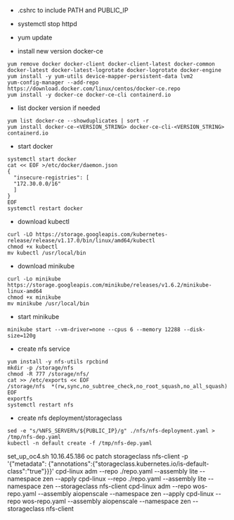 * .cshrc to include PATH and PUBLIC_IP

* systemctl stop httpd

* yum update

* install new version docker-ce
```
yum remove docker docker-client docker-client-latest docker-common docker-latest docker-latest-logrotate docker-logrotate docker-engine
yum install -y yum-utils device-mapper-persistent-data lvm2
yum-config-manager --add-repo https://download.docker.com/linux/centos/docker-ce.repo
yum install -y docker-ce docker-ce-cli containerd.io
```

* list docker version if needed
```
yum list docker-ce --showduplicates | sort -r
yum install docker-ce-<VERSION_STRING> docker-ce-cli-<VERSION_STRING> containerd.io
```

* start docker
```
systemctl start docker
cat << EOF >/etc/docker/daemon.json
{
  "insecure-registries": [
  "172.30.0.0/16"
  ]
}
EOF
systemctl restart docker
```

* download kubectl
```
curl -LO https://storage.googleapis.com/kubernetes-release/release/v1.17.0/bin/linux/amd64/kubectl
chmod +x kubectl
mv kubectl /usr/local/bin
```

* download minikube
```
curl -Lo minikube https://storage.googleapis.com/minikube/releases/v1.6.2/minikube-linux-amd64
chmod +x minikube
mv minikube /usr/local/bin
```

* start minikube
```
minikube start --vm-driver=none --cpus 6 --memory 12288 --disk-size=120g
```

* create nfs service
```
yum install -y nfs-utils rpcbind
mkdir -p /storage/nfs
chmod -R 777 /storage/nfs/
cat >> /etc/exports << EOF
/storage/nfs  *(rw,sync,no_subtree_check,no_root_squash,no_all_squash)
EOF
exportfs
systemctl restart nfs
```

* create nfs deployment/storageclass

```
sed -e "s/%NFS_SERVER%/${PUBLIC_IP}/g" ./nfs/nfs-deployment.yaml > /tmp/nfs-dep.yaml
kubectl -n default create -f /tmp/nfs-dep.yaml
```

set_up_oc4.sh 10.16.45.186
oc patch storageclass nfs-client -p '{"metadata": {"annotations":{"storageclass.kubernetes.io/is-default-class":"true"}}}'
cpd-linux adm --repo ./repo.yaml --assembly lite --namespace zen --apply
cpd-linux --repo ./repo.yaml --assembly lite --namespace zen --storageclass nfs-client
cpd-linux adm --repo wos-repo.yaml --assembly aiopenscale --namespace zen --apply
cpd-linux --repo wos-repo.yaml --assembly aiopenscale --namespace zen --storageclass nfs-client
